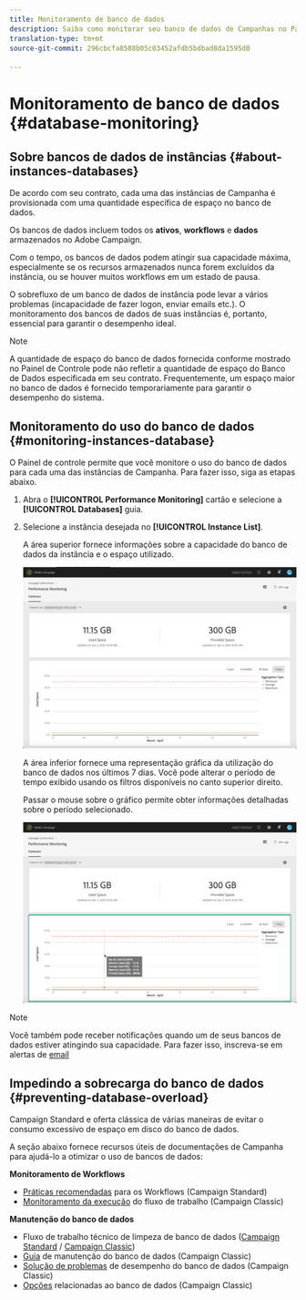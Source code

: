 ```yaml
---
title: Monitoramento de banco de dados
description: Saiba como monitorar seu banco de dados de Campanhas no Painel de controle
translation-type: tm+mt
source-git-commit: 296cbcfa8588b05c03452afdb5bdbad8da1595d0

---
```



# Monitoramento de banco de dados {#database-monitoring}

## Sobre bancos de dados de instâncias {#about-instances-databases}

De acordo com seu contrato, cada uma das instâncias de Campanha é provisionada com uma quantidade específica de espaço no banco de dados.

Os bancos de dados incluem todos os **ativos**, **workflows** e **dados** armazenados no Adobe Campaign.

Com o tempo, os bancos de dados podem atingir sua capacidade máxima, especialmente se os recursos armazenados nunca forem excluídos da instância, ou se houver muitos workflows em um estado de pausa.

O sobrefluxo de um banco de dados de instância pode levar a vários problemas (incapacidade de fazer logon, enviar emails etc.). O monitoramento dos bancos de dados de suas instâncias é, portanto, essencial para garantir o desempenho ideal.

>[!NOTE]
>
>A quantidade de espaço do banco de dados fornecida conforme mostrado no Painel de Controle pode não refletir a quantidade de espaço do Banco de Dados especificada em seu contrato. Frequentemente, um espaço maior no banco de dados é fornecido temporariamente para garantir o desempenho do sistema.

## Monitoramento do uso do banco de dados {#monitoring-instances-database}

O Painel de controle permite que você monitore o uso do banco de dados para cada uma das instâncias de Campanha. Para fazer isso, siga as etapas abaixo.

1. Abra o **[!UICONTROL Performance Monitoring]** cartão e selecione a **[!UICONTROL Databases]** guia.

1. Selecione a instância desejada no **[!UICONTROL Instance List]**.

   A área superior fornece informações sobre a capacidade do banco de dados da instância e o espaço utilizado.

   ![](assets/databases_dashboard.png)

   A área inferior fornece uma representação gráfica da utilização do banco de dados nos últimos 7 dias. Você pode alterar o período de tempo exibido usando os filtros disponíveis no canto superior direito.

   Passar o mouse sobre o gráfico permite obter informações detalhadas sobre o período selecionado.

   ![](assets/databases_dashboard_detail.png)

>[!NOTE]
>
>Você também pode receber notificações quando um de seus bancos de dados estiver atingindo sua capacidade. Para fazer isso, inscreva-se em alertas de [email](../../performance-monitoring/using/email-alerting.md)

## Impedindo a sobrecarga do banco de dados {#preventing-database-overload}

Campaign Standard e oferta clássica de várias maneiras de evitar o consumo excessivo de espaço em disco do banco de dados.

A seção abaixo fornece recursos úteis de documentações de Campanha para ajudá-lo a otimizar o uso de bancos de dados:

**Monitoramento de Workflows**

* [Práticas recomendadas](https://docs.adobe.com/content/help/en/campaign-standard/using/managing-processes-and-data/workflow-general-operation/best-practices-workflows.html) para os Workflows (Campaign Standard)
* [Monitoramento da execução](https://docs.adobe.com/help/en/campaign-classic/using/automating-with-workflows/monitoring-workflows/monitoring-workflow-execution.html) do fluxo de trabalho (Campaign Classic)

**Manutenção do banco de dados**

* Fluxo de trabalho técnico de limpeza de banco de dados ([Campaign Standard](https://docs.adobe.com/help/en/campaign-standard/using/administrating/application-settings/technical-workflows.html#list-of-technical-workflows) / [Campaign Classic](https://docs.adobe.com/help/en/campaign-classic/using/monitoring-campaign-classic/data-processing/database-cleanup-workflow.html))
* [Guia](https://docs.adobe.com/content/help/en/campaign-classic/using/monitoring-campaign-classic/database-maintenance/recommendations.html) de manutenção do banco de dados (Campaign Classic)
* [Solução de problemas](https://docs.adobe.com/content/help/en/campaign-classic/using/monitoring-campaign-classic/troubleshooting/database-performances.html) de desempenho do banco de dados (Campaign Classic)
* [Opções](https://docs.adobe.com/help/en/campaign-classic/using/installing-campaign-classic/appendices/configuring-campaign-options.html#database) relacionadas ao banco de dados (Campaign Classic)
